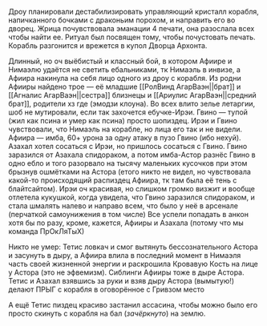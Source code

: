 
Дроу планировали дестабилизировать управляющий кристалл корабля, напичканного бочками с драконьим порохом, и направить его во дворец.
Жрица почувствовала эманации 4 печати, она разослала всех чтобы найти ее. Ритуал был посвящен тому, чтобы почустовать печать.
Корабль разгонится и врежется в купол Дворца Архонта.

Длинный, но оч выёбистый и классный бой, в котором Афиире и Нимаэлю удаётся не светить ебальниками, тк Нимаэль в инвизе, а Афиира накинула на себя лицо одного из дроу с корабля. 
Из родни Афииры найдено трое — её младшие [[РолВинд АгарВаэн||брат]] и [[Агналис АгарВаэн||сестра]] близнецы и [[Ариулис АгарВаэн||средний брат]], родители хз где (эмодзи клоуна). Во всех влито зелье летаргии, шоб не мутировали, если так захочется ебучке-Ирэи.
Гвино — тупой (жил как псина и умер как псина) просто шопиздец. Ирэи и Гвино чувствовали, что Нимаэль на корабле, но лица его так и не видели. Афиира — имба, 60+ урона за одну атаку в пузо Гвино (ибо нехуй).
Азахал хотел сосаться с Ирэи, но пришлось сосаться с Гвино. Гвино заразился от Азахала спидораком, а потом имба-Астор разнёс Гвино в одно ебло и того разорвало на тысячу маленьких кусочков при этом брызнув ошмётками на Астора (етого никто не видел, но чувствовала какой-то происходящий распиздец Афиира, тк там была её тень с блайтсайтом).
Ирэи оч красивая, но слишком громко визжит и вообще отлетела кукушкой, когда увидела, что Гвино заразился спидораком, и стала шмалять налево и направо всем, что было у неё в арсенале (перчаткой самоунижения в том числе)
Все успели попадать в анкон хотя бы по разу, кроме, кажется, Афииры и Азахала (потому что мы команда ПрОкЛяТыХ)

Никто не умер: Тетис ловкач и смог вытянуть бессознательного Астора и засунуть в дыру, а Афиира влила в последний момент в Нимаэля часть своей жизненной энергии и раскрошила Кровавую Кость на лице у Астора (это не эфвемизм). Сиблинги Афииры тоже в дыре Астора.
Тетис и Азахал взявшись за руки и взяв дыру Астора (вымытую!) делают ПРЫГ с корабля в оговорённое с Гривзом место

А ещё Тетис пиздец красиво застанил ассасина, чтобы можно было его просто скинуть с корабля на бал  (*зачёркнуто*) на землю.